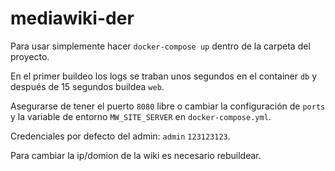 # mediawiki-der

Para usar simplemente hacer `docker-compose up` dentro de la carpeta del proyecto.

En el primer buildeo los logs se traban unos segundos en el container `db` y después de 15 segundos buildea `web`.

Asegurarse de tener el puerto `8080` libre o cambiar la configuración de `ports` y la variable de entorno `MW_SITE_SERVER` en `docker-compose.yml`.

Credenciales por defecto del admin: `admin` `123123123`.

Para cambiar la ip/domion de la wiki es necesario rebuildear.
